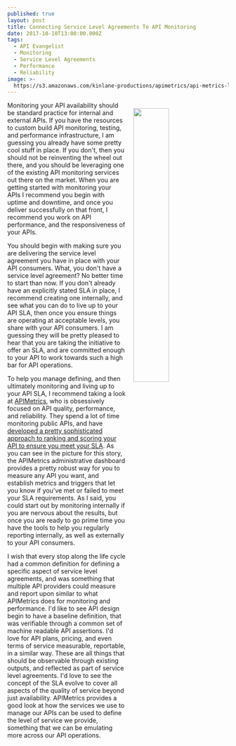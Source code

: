 ```yaml
---
published: true
layout: post
title: Connecting Service Level Agreements To API Monitoring
date: 2017-10-10T13:00:00.000Z
tags:
  - API Evangelist
  - Monitoring
  - Service Level Agreements
  - Performance
  - Reliability
image: >-
  https://s3.amazonaws.com/kinlane-productions/apimetrics/api-metrics-latency-sla.png
---
```

<p><a href="https://apimetrics.io"><img src="https://s3.amazonaws.com/kinlane-productions/apimetrics/api-metrics-latency-sla.png" align="right" width="40%" style="padding: 15px;" /></a></p>Monitoring your API availability should be standard practice for internal and external APIs. If you have the resources to custom build API monitoring, testing, and performance infrastructure, I am guessing you already have some pretty cool stuff in place. If you don't, then you should not be reinventing the wheel out there, and you should be leveraging one of the existing API monitoring services out there on the market. When you are getting started with monitoring your APIs I recommend you begin with uptime and downtime, and once you deliver successfully on that front, I recommend you work on API performance, and the responsiveness of your APIs.

You should begin with making sure you are delivering the service level agreement you have in place with your API consumers. What, you don't have a service level agreement? No better time to start than now. If you don't already have an explicitly stated SLA in place, I recommend creating one internally, and see what you can do to live up to your API SLA, then once you ensure things are operating at acceptable levels, you share with your API consumers. I am guessing they will be pretty pleased to hear that you are taking the initiative to offer an SLA, and are committed enough to your API to work towards such a high bar for API operations.

To help you manage defining, and then ultimately monitoring and living up to your API SLA, I recommend taking a look at [APIMetrics](https://apimetrics.io), who is obsessively focused on API quality, performance, and reliability. They spend a lot of time monitoring public APIs, and have [developed a pretty sophisticated approach to ranking and scoring your API to ensure you meet your SLA](https://apievangelist.com/2017/04/24/a-ranking-score-to-determine-if-your-api-was-sla-compliant/). As you can see in the picture for this story, the APIMetrics administrative dashboard provides a pretty robust way for you to measure any API you want, and establish metrics and triggers that let you know if you've met or failed to meet your SLA requirements. As I said, you could start out by monitoring internally if you are nervous about the results, but once you are ready to go prime time you have the tools to help you regularly reporting internally, as well as externally to your API consumers.

I wish that every stop along the life cycle had a common definition for defining a specific aspect of service level agreements, and was something that multiple API providers could measure and report upon similar to what APIMetrics does for monitoring and performance. I'd like to see API design begin to have a baseline definition, that was verifiable through a common set of machine readable API assertions. I'd love for API plans, pricing, and even terms of service measurable, reportable, in a similar way. These are all things that should be observable through existing outputs, and reflected as part of service level agreements. I'd love to see the concept of the SLA evolve to cover all aspects of the quality of service beyond just availability. APIMetrics provides a good look at how the services we use to manage our APIs can be used to define the level of service we provide, something that we can be emulating more across our API operations.
